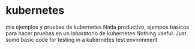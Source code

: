 # kubernetes
mis ejemplos y pruebas de kubernetes
Nada productivo, ejempos básicos para hacer pruebas en un laboratorio de kubernetes
Nothing useful. Just some basic code for testing in a kubernetes test environment
